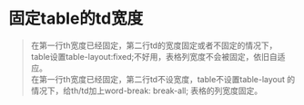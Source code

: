 # 固定table的td宽度  
> 在第一行th宽度已经固定，第二行td的宽度固定或者不固定的情况下，table设置table-layout:fixed;不好用，表格列宽度不会被固定，依旧自适应。  
在第一行th宽度已经固定，第二行td不设宽度，table不设置table-layout 的情况下，给th/td加上word-break: break-all; 表格的列宽度固定。

